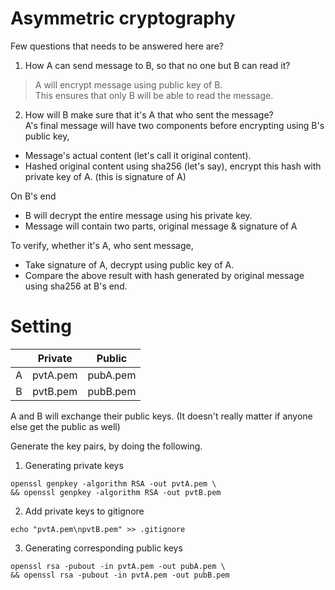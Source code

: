 # Asymmetric cryptography

Few questions that needs to be answered here are?
1. How A can send message to B, so that no one but B can read it? <br />
> A will encrypt message using public key of B. <br />
This ensures that only B will be able to read the message.

2. How will B make sure that it's A that who sent the message? <br />
 A's final message will have two components before encrypting using B's public key,
* Message's actual content (let's call it original content).
* Hashed original content using sha256 (let's say), encrypt this hash with private key of A. (this is signature of A)

 On B's end
* B will decrypt the entire message using his private key.
* Message will contain two parts, original message & signature of A

To verify, whether it's A, who sent message,
* Take signature of A, decrypt using public key of A.
* Compare the above result with hash generated by original message using sha256 at B's end.

# Setting

|     |   Private  |   Public   |
| :-: | :--------: | :--------: |
|  A  |  pvtA.pem  |  pubA.pem  |
|  B  |  pvtB.pem  |  pubB.pem  |

A and B will exchange their public keys. (It doesn't really matter if anyone else get the public as well) <br />

Generate the key pairs, by doing the following.

1. Generating private keys
```shell
openssl genpkey -algorithm RSA -out pvtA.pem \
&& openssl genpkey -algorithm RSA -out pvtB.pem

```
2. Add private keys to gitignore
```shell
echo "pvtA.pem\npvtB.pem" >> .gitignore
```
3. Generating corresponding public keys
```shell
openssl rsa -pubout -in pvtA.pem -out pubA.pem \
&& openssl rsa -pubout -in pvtA.pem -out pubB.pem
```
